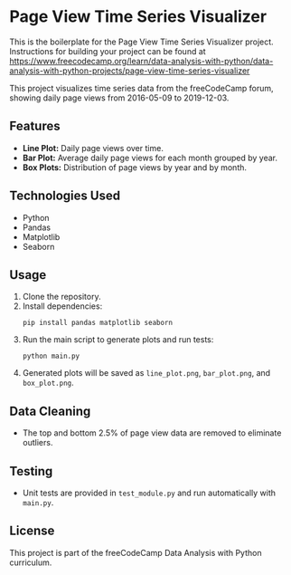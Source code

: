 # Page View Time Series Visualizer

This is the boilerplate for the Page View Time Series Visualizer project. Instructions for building your project can be found at https://www.freecodecamp.org/learn/data-analysis-with-python/data-analysis-with-python-projects/page-view-time-series-visualizer

This project visualizes time series data from the freeCodeCamp forum, showing daily page views from 2016-05-09 to 2019-12-03.

## Features

- **Line Plot:** Daily page views over time.
- **Bar Plot:** Average daily page views for each month grouped by year.
- **Box Plots:** Distribution of page views by year and by month.

## Technologies Used

- Python
- Pandas
- Matplotlib
- Seaborn

## Usage

1. Clone the repository.
2. Install dependencies:
   ```
   pip install pandas matplotlib seaborn
   ```
3. Run the main script to generate plots and run tests:
   ```
   python main.py
   ```
4. Generated plots will be saved as `line_plot.png`, `bar_plot.png`, and `box_plot.png`.

## Data Cleaning

- The top and bottom 2.5% of page view data are removed to eliminate outliers.

## Testing

- Unit tests are provided in `test_module.py` and run automatically with `main.py`.

## License

This project is part of the freeCodeCamp Data Analysis with Python curriculum.